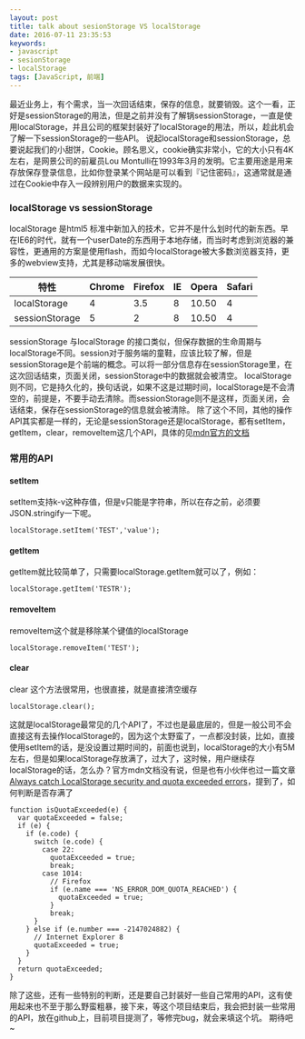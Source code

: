 ```yaml
---
layout: post
title: talk about sesionStorage VS localStorage
date: 2016-07-11 23:35:53
keywords:
- javascript
- sesionStorage
- localStorage
tags: [JavaScript, 前端]
---
```


最近业务上，有个需求，当一次回话结束，保存的信息，就要销毁。这个一看，正好是sessionStorage的用法，但是之前并没有了解锅sessionStorage，一直是使用localStorage，并且公司的框架封装好了localStorage的用法，所以，趁此机会了解一下sessionStorage的一些API。<!--more-->
说起localStorage和sessionStorage，总要说起我们的小甜饼，Cookie。顾名思义，cookie确实非常小，它的大小只有4K左右，是网景公司的前雇员Lou Montulli在1993年3月的发明。它主要用途是用来存放保存登录信息，比如你登录某个网站是可以看到『记住密码』，这通常就是通过在Cookie中存入一段辨别用户的数据来实现的。

### localStorage vs sessionStorage
localStorage 是html5 标准中新加入的技术，它并不是什么划时代的新东西。早在IE6的时代，就有一个userDate的东西用于本地存储，而当时考虑到浏览器的兼容性，更通用的方案是使用flash，而如今localStorage被大多数浏览器支持，更多的webview支持，尤其是移动端发展很快。

|特性|Chrome|Firefox|IE|Opera|Safari|
|----|----|----|----|----|----|
|localStorage|4|3.5|8|10.50|4|
|sessionStorage|5|2|8|10.50|4|

sessionStorage 与localStorage 的接口类似，但保存数据的生命周期与localStorage不同。session对于服务端的童鞋，应该比较了解，但是sessionStorage是个前端的概念。可以将一部分信息存在sessionStorage里，在这次回话结束，页面关闭，sessionStorage中的数据就会被清空。
localStorage则不同，它是持久化的，换句话说，如果不这是过期时间，localStorage是不会清空的，前提是，不要手动去清除。而sessionStorage则不是这样，页面关闭，会话结束，保存在sessionStorage的信息就会被清除。
除了这个不同，其他的操作API其实都是一样的，无论是sessionStorage还是localStorage，都有setItem，getItem，clear，removeItem这几个API，具体的见[mdn官方的文档](https://developer.mozilla.org/en-US/docs/Web/API/Window/sessionStorage)

### 常用的API

#### setItem

setItem支持k-v这种存值，但是v只能是字符串，所以在存之前，必须要JSON.stringify一下呢。

````
localStorage.setItem('TEST','value');

````

#### getItem

getItem就比较简单了，只需要localStorage.getItem就可以了，例如：

````
localStorage.getItem('TESTR');
````

#### removeItem

removeItem这个就是移除某个键值的localStorage

````
localStorage.removeItem('TEST');
````

#### clear

clear 这个方法很常用，也很直接，就是直接清空缓存

````
localStorage.clear();

````

这就是localStorage最常见的几个API了，不过也是最底层的，但是一般公司不会直接这有去操作localStorage的，因为这个太野蛮了，一点都没封装，比如，直接使用setItem的话，是没设置过期时间的，前面也说到，localStorage的大小有5M左右，但是如果localStorage存放满了，过大了，这时候，用户继续存localStorage的话，怎么办？官方mdn文档没有说，但是也有小伙伴也过一篇文章[Always catch LocalStorage security and quota exceeded errors](http://crocodillon.com/blog/always-catch-localstorage-security-and-quota-exceeded-errors)，提到了，如何判断是否存满了

````
function isQuotaExceeded(e) {
  var quotaExceeded = false;
  if (e) {
    if (e.code) {
      switch (e.code) {
        case 22:
          quotaExceeded = true;
          break;
        case 1014:
          // Firefox
          if (e.name === 'NS_ERROR_DOM_QUOTA_REACHED') {
            quotaExceeded = true;
          }
          break;
      }
    } else if (e.number === -2147024882) {
      // Internet Explorer 8
      quotaExceeded = true;
    }
  }
  return quotaExceeded;
}

````

除了这些，还有一些特别的判断，还是要自己封装好一些自己常用的API，这有使用起来也不至于那么野蛮粗暴，接下来，等这个项目结束后，我会把封装一些常用的API，放在github上，目前项目提测了，等修完bug，就会来填这个坑。
期待吧~
